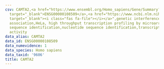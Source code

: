```yaml
---
csv: CAMTA2,<a href="https://www.ensembl.org/Homo_sapiens/Gene/Summary?db=core;g=ENSG00000108509"
  target="_blank">ENSG00000108509</a>,<a href="https://www.ncbi.nlm.nih.gov/pubmed/17216044"
  target="_blank"><i class="fas fa-file"></i></a>",genetic interference,functional
  association,HeLa, high throughput transcription profiling by microarray,nucleotide
  sequence identification,nucleotide sequence identification,transcriptional regulation,up-regulates
  activity
data_alias: CAMTA2
data_id: ENSG00000108509
data_numevidence: 1
data_species: Homo sapiens
data_taxid: '9606'
title: CAMTA2
---
```


